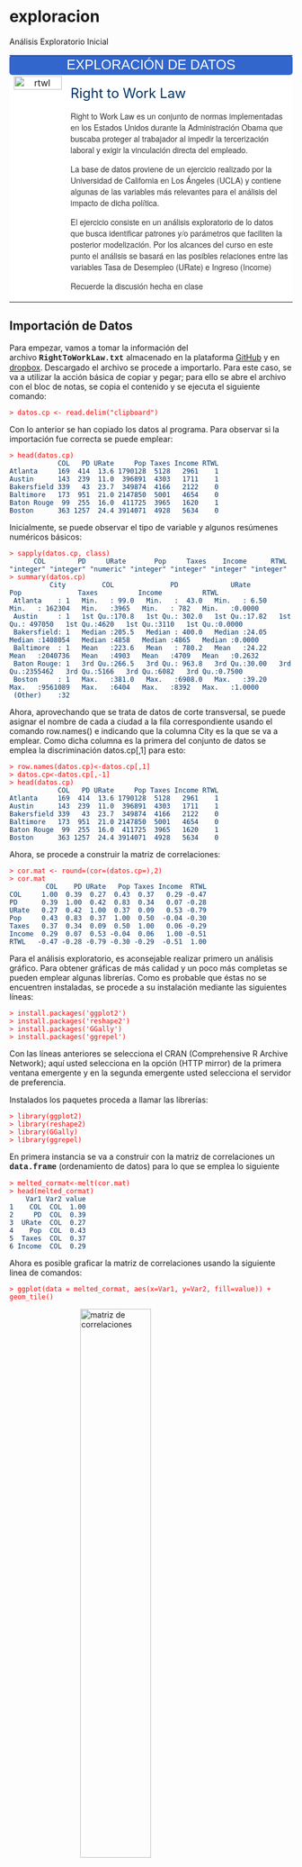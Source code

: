 # exploracion
Análisis Exploratorio Inicial
<table style="width: 100%;" border="0" cellpadding="5">
<tbody>
<tr>
<td style="text-align: center; border-radius: 5px;" colspan="2" bgcolor="#3366CC" width="80%"><span style="font-size: x-large; font-family: arial, helvetica, sans-serif; color: #ffffff;" data-mce-mark="1">EXPLORACIÓN DE DATOS<br /></span></td>
</tr>
<tr onmouseover="this.style.backgroundColor = '#F5F5F5'" onmouseout="this.style.backgroundColor = '#fff'" style="background-color: #ffffff;">
<td style="text-align: center; width: 20%;" valign="top"><img src="images/rtwl.png" width="100%" height="" alt="rtwl" /></td>
<td style="text-align: center; width: 80%;" valign="top">
<p align="justify"></p>
<p align="justify"><span style="font-size: x-large; color: #003366;" data-mce-mark="1">Right to Work Law</span></p>
<p align="justify"></p>
<p style="color: #333333; font-family: 'Helvetica Neue', Helvetica, Arial, sans-serif; font-size: 14px; text-align: start;">Right to Work Law es un conjunto de normas implementadas en los Estados Unidos durante la Administración Obama que buscaba proteger al trabajador al impedir la tercerización laboral y exigir la vinculación directa del empleado.</p>
<p style="color: #333333; font-family: 'Helvetica Neue', Helvetica, Arial, sans-serif; font-size: 14px; text-align: start;">La base de datos proviene de un ejercicio realizado por la Universidad de California en Los Ángeles (UCLA) y contiene algunas de las variables más relevantes para el análisis del impacto de dicha política.</p>
<p style="color: #333333; font-family: 'Helvetica Neue', Helvetica, Arial, sans-serif; font-size: 14px; text-align: start;">El ejercicio consiste en un análisis exploratorio de lo datos que busca identificar patrones y/o parámetros que faciliten la posterior modelización. Por los alcances del curso en este punto el análisis se basará en las posibles relaciones entre las variables Tasa de Desempleo (URate) e Ingreso (Income)</p>
<p style="color: #333333; font-family: 'Helvetica Neue', Helvetica, Arial, sans-serif; font-size: 14px; text-align: start;">Recuerde la discusión hecha en clase</p>
</td>
</tr>
</tbody>
</table>
<p></p>
<h2 style="text-align: left;">Importación de Datos</h2>
<p>Para empezar, vamos a tomar la información del archivo <strong><span style="font-family: 'courier new', courier, monospace;" data-mce-mark="1">RightToWorkLaw.txt</span></strong> almacenado en la plataforma <a href="https://github.com/karlosmantilla/importacion" title="Enlace a GitHub" target="_blank">GitHub</a> y en <a href="https://www.dropbox.com/s/i0pnh74xmtnaopx/RightToWorkLaw.txt?dl=0" title="Enlace a Dropbox" target="_blank">dropbox</a>. Descargado el archivo se procede a importarlo. Para este caso, se va a utilizar la acción básica de copiar y pegar; para ello se abre el archivo con el bloc de notas, se copia el contenido y se ejecuta el siguiente comando:</p>
<pre><span style="color: #ff0000;"><code class="r">&gt; datos.cp &lt;- read.delim("clipboard")
</code></span></pre>
<p>Con lo anterior se han copiado los datos al programa. Para observar si la importación fue correcta se puede emplear:</p>
<pre><code class="r"><span style="color: #ff0000;">&gt; head(datos.cp)</span>
<span style="color: #003366;">            COL   PD URate     Pop Taxes Income RTWL
Atlanta     169  414  13.6 1790128  5128   2961    1
Austin      143  239  11.0  396891  4303   1711    1
Bakersfield 339   43  23.7  349874  4166   2122    0
Baltimore   173  951  21.0 2147850  5001   4654    0
Baton Rouge  99  255  16.0  411725  3965   1620    1
Boston      363 1257  24.4 3914071  4928   5634    0
</span></code></pre>
<p>Inicialmente, se puede observar el tipo de variable y algunos resúmenes numéricos básicos:</p>
<pre><code class="r"><span style="color: #ff0000;">&gt; sapply(datos.cp, class)</span>
<span style="color: #003366;">      COL        PD     URate       Pop     Taxes    Income      RTWL 
"integer" "integer" "numeric" "integer" "integer" "integer" "integer"</span> 
<span style="color: #ff0000;">&gt; summary(datos.cp)</span>
<span style="color: #003366;">          City         COL              PD             URate            Pop              Taxes          Income          RTWL       
 Atlanta    : 1   Min.   : 99.0   Min.   :  43.0   Min.   : 6.50   Min.   : 162304   Min.   :3965   Min.   : 782   Min.   :0.0000  
 Austin     : 1   1st Qu.:170.8   1st Qu.: 302.0   1st Qu.:17.82   1st Qu.: 497050   1st Qu.:4620   1st Qu.:3110   1st Qu.:0.0000  
 Bakersfield: 1   Median :205.5   Median : 400.0   Median :24.05   Median :1408054   Median :4858   Median :4865   Median :0.0000  
 Baltimore  : 1   Mean   :223.6   Mean   : 780.2   Mean   :24.22   Mean   :2040736   Mean   :4903   Mean   :4709   Mean   :0.2632  
 Baton Rouge: 1   3rd Qu.:266.5   3rd Qu.: 963.8   3rd Qu.:30.00   3rd Qu.:2355462   3rd Qu.:5166   3rd Qu.:6082   3rd Qu.:0.7500  
 Boston     : 1   Max.   :381.0   Max.   :6908.0   Max.   :39.20   Max.   :9561089   Max.   :6404   Max.   :8392   Max.   :1.0000  
 (Other)    :32                                                                                                                    
</span></code></pre>
<p>Ahora, aprovechando que se trata de datos de corte transversal, se puede asignar el nombre de cada a ciudad a la fila correspondiente usando el comando row.names() e indicando que la columna City es la que se va a emplear. Como dicha columna es la primera del conjunto de datos se emplea la discriminación datos.cp[,1] para esto:</p>
<pre><code class="r"><span style="color: #ff0000;">&gt; row.names(datos.cp)&lt;-datos.cp[,1]
&gt; datos.cp&lt;-datos.cp[,-1]
&gt; head(datos.cp)</span>
<span style="color: #003366;">            COL   PD URate     Pop Taxes Income RTWL
Atlanta     169  414  13.6 1790128  5128   2961    1
Austin      143  239  11.0  396891  4303   1711    1
Bakersfield 339   43  23.7  349874  4166   2122    0
Baltimore   173  951  21.0 2147850  5001   4654    0
Baton Rouge  99  255  16.0  411725  3965   1620    1
Boston      363 1257  24.4 3914071  4928   5634    0
</span></code></pre>
<p>Ahora, se procede a construir la matriz de correlaciones:</p>
<pre><code class="r"><span style="color: #ff0000;">&gt; cor.mat &lt;- round=(cor=(datos.cp=),2)</span><br /><span style="color: #ff0000;">&gt; cor.mat</span>
<span style="color: #003366;">         COL    PD URate   Pop Taxes Income  RTWL
COL     1.00  0.39  0.27  0.43  0.37   0.29 -0.47
PD      0.39  1.00  0.42  0.83  0.34   0.07 -0.28
URate   0.27  0.42  1.00  0.37  0.09   0.53 -0.79
Pop     0.43  0.83  0.37  1.00  0.50  -0.04 -0.30
Taxes   0.37  0.34  0.09  0.50  1.00   0.06 -0.29
Income  0.29  0.07  0.53 -0.04  0.06   1.00 -0.51
RTWL   -0.47 -0.28 -0.79 -0.30 -0.29  -0.51  1.00</span>
<!-----></code></pre>
<p>Para el análisis exploratorio, es aconsejable realizar primero un análisis gráfico. Para obtener gráficas de más calidad y un poco más completas se pueden emplear algunas librerías. Como es probable que éstas no se encuentren instaladas, se procede a su instalación mediante las siguientes líneas:</p>
<pre><span style="color: #ff0000;"><code class="r">&gt; install.packages('ggplot2')
&gt; install.packages('reshape2')
&gt; install.packages('GGally')
&gt; install.packages('ggrepel')
</code></span></pre>
<p>Con las líneas anteriores se selecciona el CRAN (<span>Comprehensive R Archive Network); aquí usted selecciona en la opción (HTTP mirror) de la primera ventana emergente y en la segunda emergente usted selecciona el servidor de preferencia.</span></p>
<p><span>Instalados los paquetes proceda a llamar las librerías:</span></p>
<pre><span style="color: #ff0000;"><code class="r">&gt; library(ggplot2)
&gt; library(reshape2)
&gt; library(GGally)
&gt; library(ggrepel)
</code></span></pre>
<p>En primera instancia se va a construir con la matriz de correlaciones un <strong><span style="font-family: 'courier new', courier, monospace;">data.frame</span></strong> (ordenamiento de datos) para lo que se emplea lo siguiente</p>
<pre><code class="r"><span style="color: #ff0000;">&gt; melted_cormat&lt;-melt(cor.mat)
&gt; head(melted_cormat)</span>
<span style="color: #003366;">    Var1 Var2 value
1    COL  COL  1.00
2     PD  COL  0.39
3  URate  COL  0.27
4    Pop  COL  0.43
5  Taxes  COL  0.37
6 Income  COL  0.29
</span></code></pre>
<p>Ahora es posible graficar la matriz de correlaciones usando la siguiente linea de comandos:</p>
<pre><span style="color: #ff0000;"><code class="r">&gt; ggplot(data = melted_cormat, aes(x=Var1, y=Var2, fill=value)) + geom_tile()
</code></span></pre>
<p><img src="images/matrizxorr1.png" width="50%" height="" alt="matriz de correlaciones" style="display: block; margin-left: auto; margin-right: auto;" /></p>
<p>Se observa en el lado derecho de la gráfica la nomenclatura para interpretar los valores del gráfico. Existe otra gráfica más simple para su interpretación y se construye como se indica a continuación:</p>
<pre><span style="color: #ff0000;"><code class="r">&gt; ggcorr(datos.cp, palette = "RdBu", label = TRUE)
</code></span></pre>
<p><img src="images/matrizxorr2.png" width="50%" height="" alt="Matriz de Correlaciones 2" style="display: block; margin-left: auto; margin-right: auto;" /></p>
<p>Con la información suministrada en este gráfico se puede considerar las posibles configuraciones del modelo a construir. Así que se procede a construir un diagrama de dispersión para las variables de interés en este ejercicio; para ello se emplea la siguiente línea de comandos (recuerde la explicación sobre los argumentos dada en clase):</p>
<pre><span style="color: #ff0000;"><code class="r">&gt; win.graph(10,6,6) # Sirve para determinar las dimensiones de la imagen: 10 pts de ancho, 6 pts de alto y Tamaño de Fuente 6
&gt; ggplot(datos.cp, aes(x=Income, y=URate)) + geom_point(size=3, col="darkgreen")
</code></span></pre>
<p><img src="images/dispersion2.png" width="70%" height="" alt="Dispersión" style="display: block; margin-left: auto; margin-right: auto;" /></p>
<p></p>
<p>Es posible incluir más variables que permitan intuir el comportamiento del modelo; para el ejemplo se va a incluir el tamaño poblacional para analizar las posibles influencias de esta variable:</p>
<pre><span style="color: #ff0000;"><code class="r">&gt; ggplot(datos.cp, aes(x=Income, y=URate)) +  geom_point(aes(size=Pop),col="darkgreen")
</code></span></pre>
<p style="text-align: center;"><img src="images/dispersion3.png" width="75%" height="" alt="dispersión3" /></p>
<p style="text-align: left;">Son muchas las opciones gráficas que hay. Por ejemplo, es posible incluir el nombre de las ciudades para identificar las observaciones en el diagrama de dispersión:</p>
<pre><span style="color: #ff0000;"><code class="r">&gt; ggplot(datos.cp, aes(x=Income, y=URate)) +  geom_point(aes(size=Pop),col="darkgreen")+ geom_text_repel(label=rownames(datos.cp))
</code></span></pre>
<p style="text-align: center;"><img src="images/dispersion4.png" width="75%" height="" alt="Dispersion" /></p>
<p style="text-align: left;"></p>
<p>O se puede añadir un gráfico de densidad bidimensional para identificar los posibles centros de atracción de los datos:</p>
<pre><span style="color: #ff0000;"><code class="r">&gt; ggplot(datos.cp, aes(x=Income, y=URate)) +  geom_point(aes(size=Pop),col="darkgreen")+ geom_text_repel(label=rownames(datos.cp)) + geom_density_2d()
</code></span></pre>
<p style="text-align: center;"><img src="imames/densidad1.png" width="75%" height="" alt="densidad" /></p>
<p>O incluir la recta de regresión y el intervalo de confianza para tener una aproximación del posible modelo:</p>
<pre><span style="color: #ff0000;"><code class="r">&gt; ggplot(datos.cp, aes(x=Income, y=URate)) +  geom_point(aes(size=Pop),col="darkgreen")+ geom_text_repel(label=rownames(datos.cp)) +  geom_smooth(method=lm)
</code></span></pre>
<p><img src="images/regresion.png" width="75%" height="" style="display: block; margin-left: auto; margin-right: auto;" /></p>
<p>También es posible graficar otro tipo de regresión y combinar con más elementos:</p>
<pre><span style="color: #ff0000;"><code class="r">&gt; ggplot(datos.cp, aes(x=Income, y=URate)) +  geom_point(aes(size=Pop),col="darkgreen")+ geom_text_repel(label=rownames(datos.cp)) +  geom_smooth()+ geom_density_2d()
</code></span></pre>
<p style="text-align: center;"><img src="images/regression2.png" width="75%" height="" alt="Regresion Loess" /></p>
<p style="text-align: left;">O se puede incluir el efecto de implementación o no del estatuto RTWL</p>
<pre><span style="color: #ff0000;"><code class="r">&gt; ggplot(datos.cp,aes(x=Income, y=URate, color=as.factor(RTWL))) + geom_point(aes(size=Pop))+ scale_color_manual(values = c('#999999','#E69F00')) + theme(legend.position=c(0,1), legend.justification=c(0,1))+ geom_smooth(method=lm)+ geom_density_2d()
</code></span></pre>
<p style="text-align: center;"><img src="images/regresionanova.png" width="75%" height="" alt="anova" /></p>
<p style="text-align: left;">Finalmente, es posible incluir otros gráficos como diagramas de caja:</p>
<pre><span style="color: #ff0000;"><code class="r">&gt; ggplot(datos.cp,aes(y = URate, x = factor(RTWL)))  + geom_boxplot()+ labs(x="Application RTWL",y="Unemployed Rate")+  stat_summary(fun.y=mean, colour="red", geom="point", shape=20, size=3,show_guide = FALSE)
</code></span></pre>
<p style="text-align: left;"><img src="images/boxplot.png" width="50%" height="" alt="Boxplot" style="display: block; margin-left: auto; margin-right: auto;" /></p>
<p style="text-align: left;">Recuerde que una adecuada exploración gráfica ayuda a evitar construir modelos innecesarios</p>
